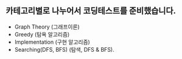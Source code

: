 ## 카테고리별로 나누어서 코딩테스트를 준비했습니다.
- Graph Theory (그래프이론)  
- Greedy (탐욕 알고리즘)  
- Implementation (구현 알고리즘)  
- Searching(DFS, BFS) (탐색, DFS & BFS). 
